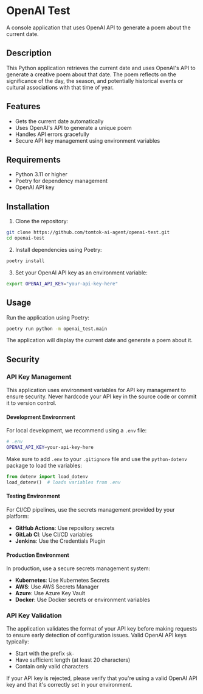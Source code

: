# OpenAI Test

A console application that uses OpenAI API to generate a poem about the current date.

## Description

This Python application retrieves the current date and uses OpenAI's API to generate a creative poem about that date. The poem reflects on the significance of the day, the season, and potentially historical events or cultural associations with that time of year.

## Features

- Gets the current date automatically
- Uses OpenAI's API to generate a unique poem
- Handles API errors gracefully
- Secure API key management using environment variables

## Requirements

- Python 3.11 or higher
- Poetry for dependency management
- OpenAI API key

## Installation

1. Clone the repository:
```bash
git clone https://github.com/tomtok-ai-agent/openai-test.git
cd openai-test
```

2. Install dependencies using Poetry:
```bash
poetry install
```

3. Set your OpenAI API key as an environment variable:
```bash
export OPENAI_API_KEY="your-api-key-here"
```

## Usage

Run the application using Poetry:
```bash
poetry run python -m openai_test.main
```

The application will display the current date and generate a poem about it.

## Security

### API Key Management

This application uses environment variables for API key management to ensure security. Never hardcode your API key in the source code or commit it to version control.

#### Development Environment

For local development, we recommend using a `.env` file:

```bash
# .env
OPENAI_API_KEY=your-api-key-here
```

Make sure to add `.env` to your `.gitignore` file and use the `python-dotenv` package to load the variables:

```python
from dotenv import load_dotenv
load_dotenv()  # loads variables from .env
```

#### Testing Environment

For CI/CD pipelines, use the secrets management provided by your platform:

- **GitHub Actions**: Use repository secrets
- **GitLab CI**: Use CI/CD variables
- **Jenkins**: Use the Credentials Plugin

#### Production Environment

In production, use a secure secrets management system:

- **Kubernetes**: Use Kubernetes Secrets
- **AWS**: Use AWS Secrets Manager
- **Azure**: Use Azure Key Vault
- **Docker**: Use Docker secrets or environment variables

### API Key Validation

The application validates the format of your API key before making requests to ensure early detection of configuration issues. Valid OpenAI API keys typically:

- Start with the prefix `sk-`
- Have sufficient length (at least 20 characters)
- Contain only valid characters

If your API key is rejected, please verify that you're using a valid OpenAI API key and that it's correctly set in your environment.
